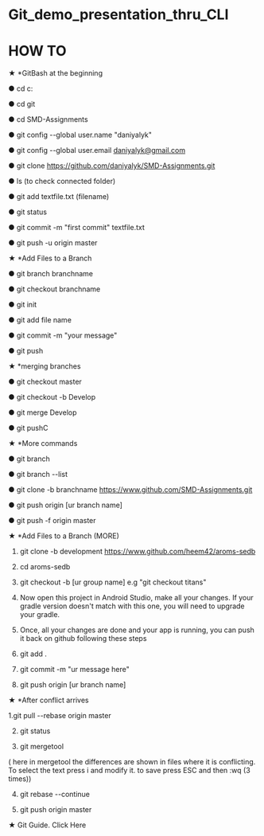 # Git_demo_presentation_thru_CLI
# HOW TO

★	*GitBash at the beginning

●	cd c:

●	cd git

●	cd SMD-Assignments

●	git config --global user.name "daniyalyk"

●	git config --global user.email daniyalyk@gmail.com

●	git clone https://github.com/daniyalyk/SMD-Assignments.git

●	ls (to check connected folder)

●	git add textfile.txt (filename)

●	git status

●	git commit -m "first commit" textfile.txt

●	git push -u origin master

★	*Add Files to a Branch

●	git branch branchname

●	git checkout branchname

●	git init

●	git add file name

●	git commit -m "your message"

●	git push

★	*merging branches

●	git checkout master 

●	git checkout -b Develop

●	git merge Develop

●	git pushC

★	*More commands

●	git branch

●	git branch --list

●	git clone -b branchname https://www.github.com/SMD-Assignments.git

●	git push origin [ur branch name]

●	git push -f origin master



















★	*Add Files to a Branch (MORE)

1.	git clone -b development https://www.github.com/heem42/aroms-sedb

2.	 cd aroms-sedb

3.	 git checkout -b [ur group name] e.g "git checkout titans"

4.	Now open this project in Android Studio, make all your changes. If your gradle version doesn't match with this one, you will need to upgrade your gradle. 

5.	Once, all your changes are done and your app is running, you can push it back on github following these steps

6.	 git add .

7.	  git commit -m "ur message here"

8.	git push origin [ur branch name]


★	*After conflict arrives

1.git pull --rebase origin master

2. git status

3. git mergetool

( here in mergetool the differences are shown in files where it is conflicting. To select the text press i and modify it. to save press ESC and then :wq (3 times))

4. git rebase --continue

5. git push origin master


★	Git Guide. Click Here
